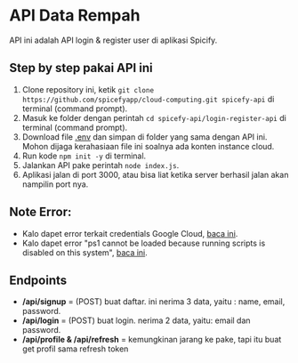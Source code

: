 # API Data Rempah
API ini adalah API login & register user di aplikasi Spicify.

## Step by step pakai API ini
1. Clone repository ini, ketik `git clone https://github.com/spicefyapp/cloud-computing.git spicefy-api` di terminal (command prompt).
2. Masuk ke folder dengan perintah `cd spicefy-api/login-register-api` di terminal (command prompt).
3. Download file [.env](https://drive.google.com/file/d/1J0XuOYQBCiDK0NN1XhwNWN0iDdGDMrsy/view?usp=sharing) dan simpan di folder yang sama dengan API ini. Mohon dijaga kerahasiaan file ini soalnya ada konten instance cloud.
4. Run kode `npm init -y` di terminal.
5. Jalankan API pake perintah `node index.js`.
6. Aplikasi jalan di port 3000, atau bisa liat ketika server berhasil jalan akan nampilin port nya.

## Note Error:
* Kalo dapet error terkait credentials Google Cloud, [baca ini](https://cloud.google.com/docs/authentication/provide-credentials-adc).
* Kalo dapet error "ps1 cannot be loaded because running scripts is disabled on this system", [baca ini](https://stackoverflow.com/questions/41117421/ps1-cannot-be-loaded-because-running-scripts-is-disabled-on-this-system).

## Endpoints
* **/api/signup** = (POST) buat daftar. ini nerima 3 data, yaitu : name, email, password.
* **/api/login** = (POST) buat login. nerima 2 data, yaitu: email dan password. 
* **/api/profile & /api/refresh** = kemungkinan jarang ke pake, tapi itu buat get profil sama refresh token
